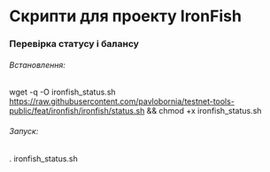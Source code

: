 # Скрипти для проекту IronFish

### Перевірка статусу і балансу

###### Встановлення:

wget -q -O ironfish_status.sh https://raw.githubusercontent.com/pavlobornia/testnet-tools-public/feat/ironfish/ironfish/status.sh && chmod +x ironfish_status.sh

###### Запуск:

. ironfish_status.sh
